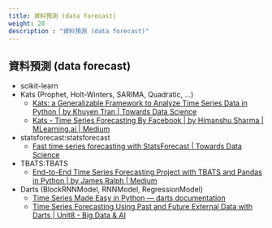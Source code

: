 ```yaml
---
title: 資料預測 (data forecast)
weight: 20
description : "資料預測 (data forecast)"
---
```



## 資料預測 (data forecast)

- scikit-learn
- Kats (Prophet, Holt-Winters, SARIMA, Quadratic, ...)
    - [Kats: a Generalizable Framework to Analyze Time Series Data in Python | by Khuyen Tran | Towards Data Science](https://towardsdatascience.com/kats-a-generalizable-framework-to-analyze-time-series-data-in-python-3c8d21efe057)
    - [Kats - Time Series Forecasting By Facebook | by Himanshu Sharma | MLearning.ai | Medium](https://medium.com/mlearning-ai/kats-time-series-forecasting-by-facebook-a2741794d814)
- statsforecast:statsforecast
    - [Fast time series forecasting with StatsForecast | Towards Data Science](https://towardsdatascience.com/fast-time-series-forecasting-with-statsforecast-694d1670a2f3)
- TBATS:TBATS
    - [End-to-End Time Series Forecasting Project with TBATS and Pandas in Python | by James Ralph | Medium](https://medium.com/@james.ralph8555/end-to-end-time-series-forecasting-project-with-tbats-and-pandas-in-python-4c56a2771023)
- Darts (BlockRNNModel, RNNModel, RegressionModel)
    - [Time Series Made Easy in Python — darts documentation](https://unit8co.github.io/darts/)
    - [Time Series Forecasting Using Past and Future External Data with Darts | Unit8 - Big Data & AI](https://medium.com/unit8-machine-learning-publication/time-series-forecasting-using-past-and-future-external-data-with-darts-1f0539585993)

